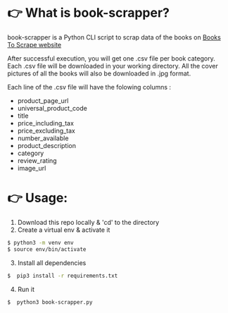 # 👉 What is book-scrapper?

book-scrapper is a Python CLI script to scrap data of the books on [Books To Scrape website](http://books.toscrape.com/)

After successful execution, you will get one .csv file per book category. Each .csv file will be downloaded in your working directory. All the cover pictures of all the books will also be downloaded in .jpg format.

Each line of the .csv file will have the folowing columns :

- product_page_url
- universal_product_code
- title
- price_including_tax
- price_excluding_tax
- number_available
- product_description
- category
- review_rating
- image_url

# 👉 Usage:

1. Download this repo locally & 'cd' to the directory
2. Create a virtual env & activate it

```bash
$ python3 -m venv env
$ source env/bin/activate

```

3. Install all dependencies

```bash
$  pip3 install -r requirements.txt
```

4. Run it

```bash
$  python3 book-scrapper.py
```
